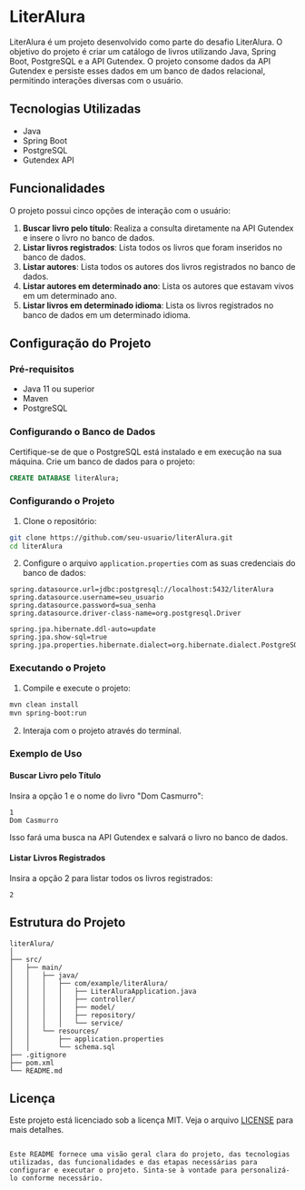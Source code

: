 # LiterAlura

LiterAlura é um projeto desenvolvido como parte do desafio LiterAlura. O objetivo do projeto é criar um catálogo de livros utilizando Java, Spring Boot, PostgreSQL e a API Gutendex. O projeto consome dados da API Gutendex e persiste esses dados em um banco de dados relacional, permitindo interações diversas com o usuário.

## Tecnologias Utilizadas

- Java
- Spring Boot
- PostgreSQL
- Gutendex API

## Funcionalidades

O projeto possui cinco opções de interação com o usuário:

1. **Buscar livro pelo título**: Realiza a consulta diretamente na API Gutendex e insere o livro no banco de dados.
2. **Listar livros registrados**: Lista todos os livros que foram inseridos no banco de dados.
3. **Listar autores**: Lista todos os autores dos livros registrados no banco de dados.
4. **Listar autores em determinado ano**: Lista os autores que estavam vivos em um determinado ano.
5. **Listar livros em determinado idioma**: Lista os livros registrados no banco de dados em um determinado idioma.

## Configuração do Projeto

### Pré-requisitos

- Java 11 ou superior
- Maven
- PostgreSQL

### Configurando o Banco de Dados

Certifique-se de que o PostgreSQL está instalado e em execução na sua máquina. Crie um banco de dados para o projeto:

```sql
CREATE DATABASE literAlura;
```

### Configurando o Projeto

1. Clone o repositório:

```bash
git clone https://github.com/seu-usuario/literAlura.git
cd literAlura
```

2. Configure o arquivo `application.properties` com as suas credenciais do banco de dados:

```properties
spring.datasource.url=jdbc:postgresql://localhost:5432/literAlura
spring.datasource.username=seu_usuario
spring.datasource.password=sua_senha
spring.datasource.driver-class-name=org.postgresql.Driver

spring.jpa.hibernate.ddl-auto=update
spring.jpa.show-sql=true
spring.jpa.properties.hibernate.dialect=org.hibernate.dialect.PostgreSQLDialect
```

### Executando o Projeto

1. Compile e execute o projeto:

```bash
mvn clean install
mvn spring-boot:run
```

2. Interaja com o projeto através do terminal.

### Exemplo de Uso

#### Buscar Livro pelo Título

Insira a opção 1 e o nome do livro "Dom Casmurro":

```
1
Dom Casmurro
```

Isso fará uma busca na API Gutendex e salvará o livro no banco de dados.

#### Listar Livros Registrados

Insira a opção 2 para listar todos os livros registrados:

```
2
```

## Estrutura do Projeto

```plaintext
literAlura/
│
├── src/
│   ├── main/
│   │   ├── java/
│   │   │   ├── com/example/literAlura/
│   │   │   │   ├── LiterAluraApplication.java
│   │   │   │   ├── controller/
│   │   │   │   ├── model/
│   │   │   │   ├── repository/
│   │   │   │   └── service/
│   │   └── resources/
│   │       ├── application.properties
│   │       └── schema.sql
├── .gitignore
├── pom.xml
└── README.md
```

## Licença

Este projeto está licenciado sob a licença MIT. Veja o arquivo [LICENSE](LICENSE) para mais detalhes.
```

Este README fornece uma visão geral clara do projeto, das tecnologias utilizadas, das funcionalidades e das etapas necessárias para configurar e executar o projeto. Sinta-se à vontade para personalizá-lo conforme necessário.
